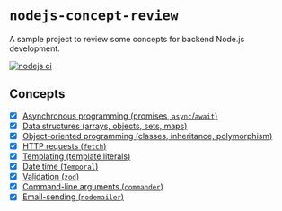 # `nodejs-concept-review`

A sample project to review some concepts for backend Node.js development.

[![nodejs ci](https://github.com/matanlurey/nodejs-concept-review/actions/workflows/node.yaml/badge.svg)](https://github.com/matanlurey/nodejs-concept-review/actions/workflows/node.yaml)

## Concepts

- [x] [Asynchronous programming (promises, `async`/`await`)](examples/async.js)
- [x] [Data structures (arrays, objects, sets, maps)](examples/structs.js)
- [x] [Object-oriented programming (classes, inheritance, polymorphism)](examples/oop.js)
- [x] [HTTP requests (`fetch`)](examples/fetch.js)
- [x] [Templating (template literals)](examples/template.js)
- [x] [Date time (`Temporal`)](examples/dates.js)
- [x] [Validation (`zod`)](examples/validation.js)
- [x] [Command-line arguments (`commander`)](examples/args.js)
- [x] [Email-sending (`nodemailer`)](examples/email.js)
